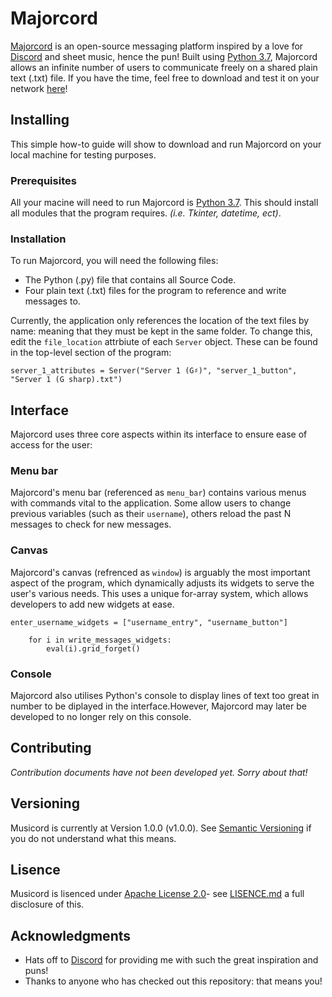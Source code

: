 # Majorcord
[Majorcord](https://github.com/ThomasFrew/Majorcord) is an open-source messaging platform inspired by a love for [Discord](https://discordapp.com/) and sheet music, hence the pun! Built using [Python 3.7](https://www.python.org/downloads/release/python-370/), Majorcord allows an infinite number of users to communicate freely on a shared plain text (.txt) file. If you have the time, feel free to download and test it on your network [here](https://github.com/ThomasFrew/Majorcord/releases)!

## Installing
This simple how-to guide will show to download and run Majorcord on your local machine for testing purposes.


### Prerequisites
All your macine will need to run Majorcord is [Python 3.7](https://www.python.org/downloads/release/python-370/). This should install all modules that the program requires. *(i.e. Tkinter, datetime, ect)*.

### Installation
To run Majorcord, you will need the following files:
* The Python (.py) file that contains all Source Code.
* Four plain text (.txt) files for the program to reference and write messages to.

Currently, the application only references the location of the text files by name: meaning that they must be kept in the same folder.  To change this, edit the `file_location` attrbiute of each `Server` object. These can be found in the top-level section of the program:
```
server_1_attributes = Server("Server 1 (G♯)", "server_1_button", "Server 1 (G sharp).txt")
```

## Interface
Majorcord uses three core aspects within its interface to ensure ease of access for the user:

### Menu bar
Majorcord's menu bar (referenced as `menu_bar`) contains various menus with commands vital to the application. Some allow users to change previous variables (such as their `username`), others reload the past N messages to check for new messages.

### Canvas
Majorcord's canvas (refrenced as `window`) is arguably the most important aspect of the program, which dynamically adjusts its widgets to serve the user's various needs. This uses a unique for-array system, which allows developers to add new widgets at ease.
```
enter_username_widgets = ["username_entry", "username_button"]

    for i in write_messages_widgets:
        eval(i).grid_forget()
```

### Console
Majorcord also utilises Python's console to display lines of text too great in number to be diplayed in the interface.However, Majorcord may later be developed to no longer rely on this console.

## Contributing 
*Contribution documents have not been developed yet. Sorry about that!*

## Versioning
Musicord is currently at Version 1.0.0 (v1.0.0). See [Semantic Versioning](https://semver.org/) if you do not understand what this means.

## Lisence
Musicord is lisenced under [Apache License 2.0](https://www.apache.org/licenses/LICENSE-2.0)- see [LISENCE.md](https://github.com/ThomasFrew/Majorcord/blob/master/LICENSE) a full disclosure of this.

## Acknowledgments
* Hats off to [Discord](https://discordapp.com/) for providing me with such the great inspiration and puns!
* Thanks to anyone who has checked out this repository: that means you!
